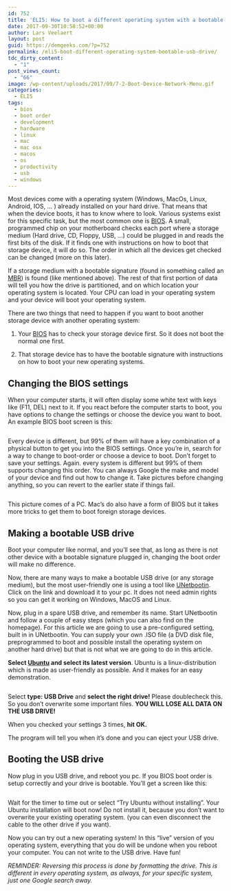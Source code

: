 ```yaml
---
id: 752
title: 'ELI5: How to boot a different operating system with a bootable USB drive'
date: 2017-09-30T10:58:52+00:00
author: Lars Veelaert
layout: post
guid: https://demgeeks.com/?p=752
permalink: /eli5-boot-different-operating-system-bootable-usb-drive/
tdc_dirty_content:
  - "1"
post_views_count:
  - "66"
image: /wp-content/uploads/2017/09/7-2-Boot-Device-Network-Menu.gif
categories:
  - ELI5
tags:
  - bios
  - boot order
  - development
  - hardware
  - linux
  - mac
  - mac osx
  - macos
  - os
  - productivity
  - usb
  - windows
---
```

Most devices come with a operating system (Windows, MacOs, Linux, Android, IOS, &#8230; ) already installed on your hard drive. That means that when the device boots, it has to know where to look. Various systems exist for this specific task, but the most common one is [BIOS](https://nl.wikipedia.org/wiki/BIOS). A small, programmed chip on your motherboard checks each port where a storage medium (Hard drive, CD, Floppy, USB, &#8230;) could be plugged in and reads the first bits of the disk. If it finds one with instructions on how to boot that storage device, it will do so. The order in which all the devices get checked can be changed (more on this later).

If a storage medium with a bootable signature (found in something called an [MBR](https://nl.wikipedia.org/wiki/Master_boot_record)) is found (like mentioned above). The rest of that first portion of data will tell you how the drive is partitioned, and on which location your operating system is located. Your CPU can load in your operating system and your device will boot your operating system.

There are two things that need to happen if you want to boot another storage device with another operating system:
  
1. Your [BIOS](https://nl.wikipedia.org/wiki/BIOS) has to check your storage device first. So it does not boot the normal one first.
  
2. That storage device has to have the bootable signature with instructions on how to boot your new operating systems.

## Changing the BIOS settings

When your computer starts, it will often display some white text with keys like (F11, DEL) next to it. If you react before the computer starts to boot, you have options to change the settings or choose the device you want to boot. An example BIOS boot screen is this:

<img class="alignnone wp-image-753 size-full" src="https://i1.wp.com/demgeeks.com/wp-content/uploads/2017/09/img_5857968375b93-600x450.png?resize=600%2C450&#038;ssl=1" alt="" srcset="https://i1.wp.com/demgeeks.com/wp-content/uploads/2017/09/img_5857968375b93-600x450.png?resize=600%2C450&ssl=1 600w, https://i1.wp.com/demgeeks.com/wp-content/uploads/2017/09/img_5857968375b93-600x450.png?resize=300%2C225&ssl=1 300w, https://i1.wp.com/demgeeks.com/wp-content/uploads/2017/09/img_5857968375b93-600x450.png?resize=80%2C60&ssl=1 80w, https://i1.wp.com/demgeeks.com/wp-content/uploads/2017/09/img_5857968375b93-600x450.png?resize=245%2C184&ssl=1 245w, https://i1.wp.com/demgeeks.com/wp-content/uploads/2017/09/img_5857968375b93-600x450.png?resize=260%2C195&ssl=1 260w" sizes="(max-width: 600px) 100vw, 600px" data-recalc-dims="1" />

Every device is different, but 99% of them will have a key combination of a physical button to get you into the BIOS settings. Once you&#8217;re in, search for a way to change to boot-order or choose a device to boot. Don&#8217;t forget to save your settings. Again. every system is different but 99% of them supports changing this order. You can always Google the make and model of your device and find out how to change it. Take pictures before changing anything, so you can revert to the earlier state if things fail.

<img class="alignnone wp-image-754 size-full" src="https://i1.wp.com/demgeeks.com/wp-content/uploads/2017/09/boot-tab-bios-settings.jpg?resize=572%2C360&#038;ssl=1" alt="" srcset="https://i1.wp.com/demgeeks.com/wp-content/uploads/2017/09/boot-tab-bios-settings.jpg?w=572&ssl=1 572w, https://i1.wp.com/demgeeks.com/wp-content/uploads/2017/09/boot-tab-bios-settings.jpg?resize=300%2C189&ssl=1 300w" sizes="(max-width: 572px) 100vw, 572px" data-recalc-dims="1" />

This picture comes of a PC. Mac&#8217;s do also have a form of BIOS but it takes more tricks to get them to boot foreign storage devices.

## Making a bootable USB drive

Boot your computer like normal, and you&#8217;ll see that, as long as there is not other device with a bootable signature plugged in, changing the boot order will make no difference.

Now, there are many ways to make a bootable USB drive (or any storage medium), but the most user-friendly one is using a tool like [UNetbootin](https://unetbootin.github.io/). Click on the link and download it to your pc. It does not need admin rights so you can get it working on Windows, MacOS and Linux.

Now, plug in a spare USB drive, and remember its name. Start UNetbootin and follow a couple of easy steps (which you can also find on the homepage). For this article we are going to use a pre-configured setting, built in in UNetbootin. You can supply your own .ISO file (a DVD disk file, preprogrammed to boot and possible install the operating system on another hard drive) but that is not what we are going to do in this article.

**Select [Ubuntu](https://www.ubuntu.com/) and select its latest version**. Ubuntu is a linux-distribution which is made as user-friendly as possible. And it makes for an easy demonstration.

<img class="alignnone wp-image-755 size-full" src="https://i1.wp.com/demgeeks.com/wp-content/uploads/2017/09/unetbootin-windows7.png?resize=549%2C399&#038;ssl=1" alt="" srcset="https://i1.wp.com/demgeeks.com/wp-content/uploads/2017/09/unetbootin-windows7.png?w=549&ssl=1 549w, https://i1.wp.com/demgeeks.com/wp-content/uploads/2017/09/unetbootin-windows7.png?resize=300%2C218&ssl=1 300w, https://i1.wp.com/demgeeks.com/wp-content/uploads/2017/09/unetbootin-windows7.png?resize=198%2C145&ssl=1 198w" sizes="(max-width: 549px) 100vw, 549px" data-recalc-dims="1" />

Select **type: USB Drive** and **select the right drive!** Please doublecheck this. So you don&#8217;t overwrite some important files. **YOU WILL LOSE ALL DATA ON THE USB DRIVE!**

When you checked your settings 3 times, **hit OK.**

The program will tell you when it&#8217;s done and you can eject your USB drive.

## Booting the USB drive

Now plug in you USB drive, and reboot you pc. If you BIOS boot order is setup correctly and your drive is bootable. You&#8217;ll get a screen like this:

<img class="alignnone wp-image-757 size-full" src="https://i1.wp.com/demgeeks.com/wp-content/uploads/2017/09/USB-Boot-Screen.jpg?resize=640%2C356&#038;ssl=1" alt="" srcset="https://i1.wp.com/demgeeks.com/wp-content/uploads/2017/09/USB-Boot-Screen.jpg?w=720&ssl=1 720w, https://i1.wp.com/demgeeks.com/wp-content/uploads/2017/09/USB-Boot-Screen.jpg?resize=300%2C167&ssl=1 300w, https://i1.wp.com/demgeeks.com/wp-content/uploads/2017/09/USB-Boot-Screen.jpg?resize=640%2C356&ssl=1 640w" sizes="(max-width: 640px) 100vw, 640px" data-recalc-dims="1" />

Wait for the timer to time out or select &#8220;Try Ubuntu without installing&#8221;. Your Ubuntu installation will boot now! Do not install it, because you don&#8217;t want to overwrite your existing operating system. (you can even disconnect the cable to the other drive if you want).
  
Now you can try out a new operating system! In this &#8220;live&#8221; version of you operating system, everything that you do will be undone when you reboot your computer. You can not write to the USB drive. Have fun!

_REMINDER: Reversing this process is done by formatting the drive. This is different in every operating system, as always, for your specific system, just one Google search away._